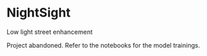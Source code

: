 # NightSight
Low light street enhancement

Project abandoned. Refer to the notebooks for the model trainings.
